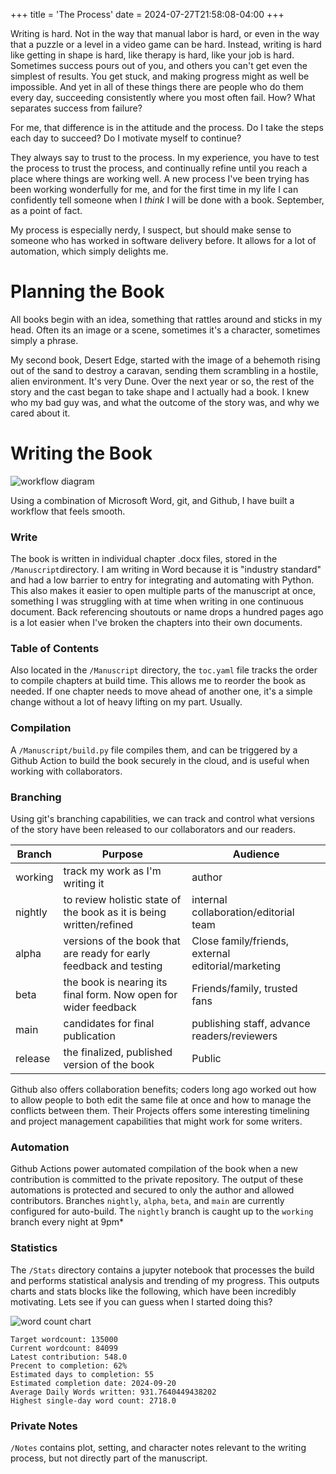 +++
title = 'The Process'
date = 2024-07-27T21:58:08-04:00
+++

Writing is hard. Not in the way that manual labor is hard, or even in the way that a puzzle or a level in a video game can be hard. Instead, writing is hard like getting in shape is hard, like therapy is hard, like your job is hard. Sometimes success pours out of you, and others you can't get even the simplest of results. You get stuck, and making progress might as well be impossible. And yet in all of these things there are people who do them every day, succeeding consistently where you most often fail. How? What separates success from failure?

For me, that difference is in the attitude and the process. Do I take the steps each day to succeed? Do I motivate myself to continue?

They always say to trust to the process. In my experience, you have to test the process to trust the process, and continually refine until you reach a place where things are working well. A new process I've been trying has been working wonderfully for me, and for the first time in my life I can confidently tell someone when I *think* I will be done with a book. September, as a point of fact.

My process is especially nerdy, I suspect, but should make sense to someone who has worked in software delivery before. It  allows for a lot of automation, which simply delights me.

# Planning the Book

All books begin with an idea, something that rattles around and sticks in my head. Often its an image or a scene, sometimes it's a character, sometimes simply a phrase.

My second book, Desert Edge, started with the image of a behemoth rising out of the sand to destroy a caravan, sending them scrambling in a hostile, alien environment. It's very Dune. Over the next year or so, the rest of the story and the cast began to take shape and I actually had a book. I knew who my bad guy was, and what the outcome of the story was, and why we cared about it.

# Writing the Book

![workflow diagram](/images/Workflow%20Diagram.png)

Using a combination of Microsoft Word, git, and Github, I have built a workflow that feels smooth.

### Write 
The book is written in individual chapter .docx files, stored in the `/Manuscript`directory. I am writing in Word because it is "industry standard" and had a low barrier to entry for integrating and automating with Python. This also makes it easier to open multiple parts of the manuscript at once, something I was struggling with at time when writing in one continuous document. Back referencing shoutouts or name drops a hundred pages ago is a lot easier when I've broken the chapters into their own documents.

### Table of Contents
Also located in the `/Manuscript` directory, the `toc.yaml` file tracks the order to compile chapters at build time. This allows me to reorder the book as needed. If one chapter needs to move ahead of another one, it's a simple change without a lot of heavy lifting on my part. Usually.

### Compilation
A `/Manuscript/build.py` file compiles them, and can be triggered by a Github Action to build the book securely in the cloud, and is useful when working with collaborators.

### Branching
Using git's branching capabilities, we can track and control what versions of the story have been released to our collaborators and our readers.

| Branch | Purpose | Audience |
| ------ | ------- | -------- |
| working | track my work as I'm writing it | author |
| nightly | to review holistic state of the book as it is being written/refined | internal collaboration/editorial team |
| alpha | versions of the book that are ready for early feedback and testing | Close family/friends, external editorial/marketing |
| beta | the book is nearing its final form. Now open for wider feedback | Friends/family, trusted fans |
| main | candidates for final publication | publishing staff, advance readers/reviewers |
| release | the finalized, published version of the book | Public |

Github also offers collaboration benefits; coders long ago worked out how to allow people to both edit the same file at once and how to manage the conflicts between them. Their Projects offers some interesting timelining and project management capabilities that might work for some writers.

### Automation
Github Actions power automated compilation of the book when a new contribution is committed to the private repository. The output of these automations is protected and secured to only the author and allowed contributors. Branches `nightly`, `alpha`, `beta`, and `main` are currently configured for auto-build. The `nightly` branch is caught up to the `working` branch every night at 9pm*

### Statistics
The `/Stats` directory contains a jupyter notebook that processes the build and performs statistical analysis and trending of my progress. This outputs charts and stats blocks like the following, which have been incredibly motivating. Lets see if you can guess when I started doing this?

![word count chart](/images/word_count_progress.png)
```
Target wordcount: 135000
Current wordcount: 84099
Latest contribution: 548.0
Precent to completion: 62%
Estimated days to completion: 55
Estimated completion date: 2024-09-20
Average Daily Words written: 931.7640449438202
Highest single-day word count: 2718.0
```

### Private Notes
`/Notes` contains plot, setting, and character notes relevant to the writing process, but not directly part of the manuscript.